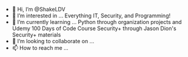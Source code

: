 - 👋 Hi, I’m @ShakeLDV
- 👀 I’m interested in ...
  Everything IT, Security, and Programming!
- 🌱 I’m currently learning ...
  Python through organization projects and Udemy 100 Days of Code Course
  Security+ through Jason Dion's Security+ materials
- 💞️ I’m looking to collaborate on ...
- 📫 How to reach me ...

<!---
ShakeLDV/ShakeLDV is a ✨ special ✨ repository because its `README.md` (this file) appears on your GitHub profile.
You can click the Preview link to take a look at your changes.
--->
